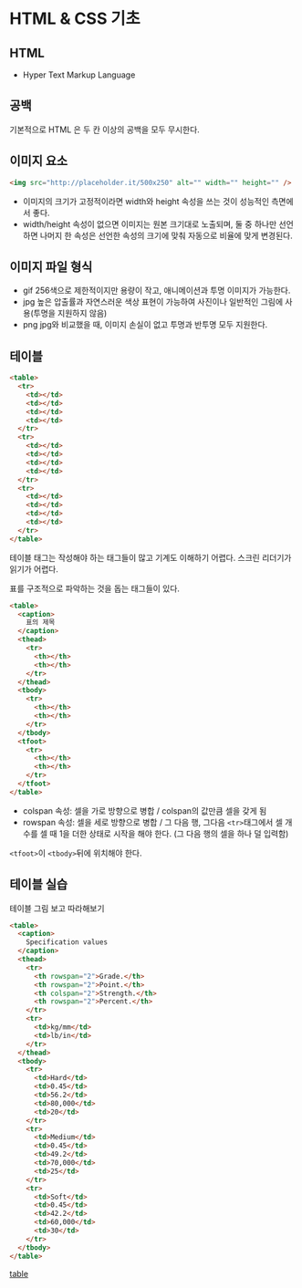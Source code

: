 # HTML & CSS 기초

## HTML

- Hyper Text Markup Language

## 공백

기본적으로 HTML 은 두 칸 이상의 공백을 모두 무시한다.

## 이미지 요소

```html
<img src="http://placeholder.it/500x250" alt="" width="" height="" />
```

- 이미지의 크기가 고정적이라면 width와 height 속성을 쓰는 것이 성능적인 측면에서 좋다.
- width/height 속성이 없으면 이미지는 원본 크기대로 노출되며, 둘 중 하나만 선언하면 나머지 한 속성은 선언한 속성의 크기에 맞춰 자동으로 비율에 맞게 변경된다.

## 이미지 파일 형식

- gif
  256색으로 제한적이지만 용량이 작고, 애니메이션과 투명 이미지가 가능한다.
- jpg
  높은 압출률과 자연스러운 색상 표현이 가능하여 사진이나 일반적인 그림에 사용(투명을 지원하지 않음)
- png
  jpg와 비교했을 때, 이미지 손실이 없고 투명과 반투명 모두 지원한다.

## 테이블

```html
<table>
  <tr>
    <td></td>
    <td></td>
    <td></td>
    <td></td>
  </tr>
  <tr>
    <td></td>
    <td></td>
    <td></td>
    <td></td>
  </tr>
  <tr>
    <td></td>
    <td></td>
    <td></td>
    <td></td>
  </tr>
</table>
```

테이블 태그는 작성해야 하는 태그들이 많고 기계도 이해하기 어렵다.
스크린 리더기가 읽기가 어렵다.

표를 구조적으로 파악하는 것을 돕는 태그들이 있다.

```html
<table>
  <caption>
    표의 제목
  </caption>
  <thead>
    <tr>
      <th></th>
      <th></th>
    </tr>
  </thead>
  <tbody>
    <tr>
      <th></th>
      <th></th>
    </tr>
  </tbody>
  <tfoot>
    <tr>
      <th></th>
      <th></th>
    </tr>
  </tfoot>
</table>
```

- colspan 속성: 셀을 가로 방향으로 병합 / colspan의 값만큼 셀을 갖게 됨
- rowspan 속성: 셀을 세로 방향으로 병합 / 그 다음 행, 그다음 `<tr>`태그에서 셀 개수를 셀 때 1을 더한 상태로 시작을 해야 한다. (그 다음 행의 셀을 하나 덜 입력함)

`<tfoot>`이 `<tbody>`뒤에 위치해야 한다.

## 테이블 실습

테이블 그림 보고 따라해보기

```html
<table>
  <caption>
    Specification values
  </caption>
  <thead>
    <tr>
      <th rowspan="2">Grade.</th>
      <th rowspan="2">Point.</th>
      <th colspan="2">Strength.</th>
      <th rowspan="2">Percent.</th>
    </tr>
    <tr>
      <td>kg/mm</td>
      <td>lb/in</td>
    </tr>
  </thead>
  <tbody>
    <tr>
      <td>Hard</td>
      <td>0.45</td>
      <td>56.2</td>
      <td>80,000</td>
      <td>20</td>
    </tr>
    <tr>
      <td>Medium</td>
      <td>0.45</td>
      <td>49.2</td>
      <td>70,000</td>
      <td>25</td>
    </tr>
    <tr>
      <td>Soft</td>
      <td>0.45</td>
      <td>42.2</td>
      <td>60,000</td>
      <td>30</td>
    </tr>
  </tbody>
</table>
```

[table](https://developer.mozilla.org/en-US/docs/Web/HTML/Element/table)

